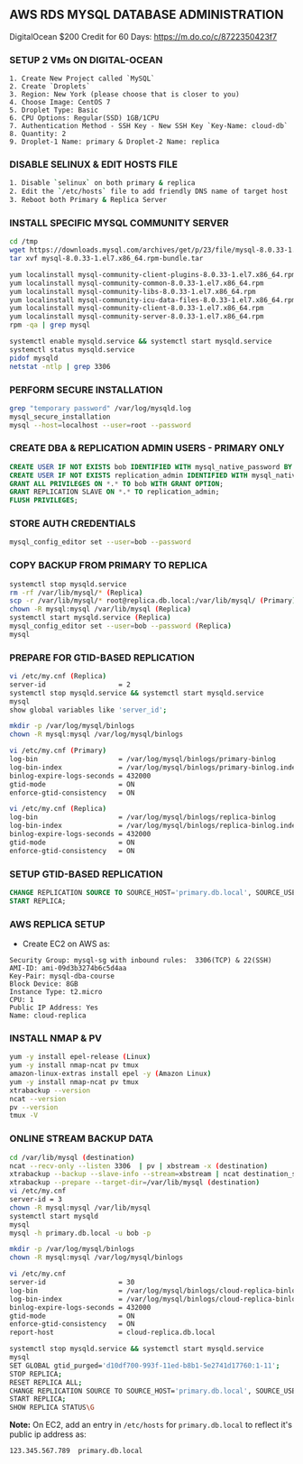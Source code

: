 ## AWS RDS MYSQL DATABASE ADMINISTRATION

DigitalOcean $200 Credit for 60 Days: https://m.do.co/c/8722350423f7

### SETUP 2 VMs ON DIGITAL-OCEAN
```
1. Create New Project called `MySQL`
2. Create `Droplets`
3. Region: New York (please choose that is closer to you)
4. Choose Image: CentOS 7
5. Droplet Type: Basic
6. CPU Options: Regular(SSD) 1GB/1CPU
7. Authentication Method - SSH Key - New SSH Key `Key-Name: cloud-db`
8. Quantity: 2
9. Droplet-1 Name: primary & Droplet-2 Name: replica
```

### DISABLE SELINUX & EDIT HOSTS FILE
```sh
1. Disable `selinux` on both primary & replica
2. Edit the `/etc/hosts` file to add friendly DNS name of target host
3. Reboot both Primary & Replica Server
```

### INSTALL SPECIFIC MYSQL COMMUNITY SERVER
```sh
cd /tmp
wget https://downloads.mysql.com/archives/get/p/23/file/mysql-8.0.33-1.el7.x86_64.rpm-bundle.tar
tar xvf mysql-8.0.33-1.el7.x86_64.rpm-bundle.tar

yum localinstall mysql-community-client-plugins-8.0.33-1.el7.x86_64.rpm
yum localinstall mysql-community-common-8.0.33-1.el7.x86_64.rpm
yum localinstall mysql-community-libs-8.0.33-1.el7.x86_64.rpm
yum localinstall mysql-community-icu-data-files-8.0.33-1.el7.x86_64.rpm
yum localinstall mysql-community-client-8.0.33-1.el7.x86_64.rpm
yum localinstall mysql-community-server-8.0.33-1.el7.x86_64.rpm
rpm -qa | grep mysql

systemctl enable mysqld.service && systemctl start mysqld.service
systemctl status mysqld.service
pidof mysqld
netstat -ntlp | grep 3306
```


### PERFORM SECURE INSTALLATION
```sh
grep "temporary password" /var/log/mysqld.log
mysql_secure_installation
mysql --host=localhost --user=root --password
```

### CREATE DBA & REPLICATION ADMIN USERS - PRIMARY ONLY
```sql
CREATE USER IF NOT EXISTS bob IDENTIFIED WITH mysql_native_password BY 'XXXXX';
CREATE USER IF NOT EXISTS replication_admin IDENTIFIED WITH mysql_native_password BY 'XXXXX';
GRANT ALL PRIVILEGES ON *.* TO bob WITH GRANT OPTION;
GRANT REPLICATION SLAVE ON *.* TO replication_admin;
FLUSH PRIVILEGES;
```

### STORE AUTH CREDENTIALS
```sh
mysql_config_editor set --user=bob --password
```

### COPY BACKUP FROM PRIMARY TO REPLICA
```sh
systemctl stop mysqld.service
rm -rf /var/lib/mysql/* (Replica)
scp -r /var/lib/mysql/* root@replica.db.local:/var/lib/mysql/ (Primary)
chown -R mysql:mysql /var/lib/mysql (Replica)
systemctl start mysqld.service (Replica)
mysql_config_editor set --user=bob --password (Replica)
mysql
```

### PREPARE FOR GTID-BASED REPLICATION
```sh
vi /etc/my.cnf (Replica)
server-id                  = 2
systemctl stop mysqld.service && systemctl start mysqld.service
mysql
show global variables like 'server_id';

mkdir -p /var/log/mysql/binlogs
chown -R mysql:mysql /var/log/mysql/binlogs

vi /etc/my.cnf (Primary)
log-bin                    = /var/log/mysql/binlogs/primary-binlog
log-bin-index              = /var/log/mysql/binlogs/primary-binlog.index
binlog-expire-logs-seconds = 432000
gtid-mode                  = ON
enforce-gtid-consistency   = ON

vi /etc/my.cnf (Replica)
log-bin                    = /var/log/mysql/binlogs/replica-binlog
log-bin-index              = /var/log/mysql/binlogs/replica-binlog.index
binlog-expire-logs-seconds = 432000
gtid-mode                  = ON
enforce-gtid-consistency   = ON
```

### SETUP GTID-BASED REPLICATION
```sql
CHANGE REPLICATION SOURCE TO SOURCE_HOST='primary.db.local', SOURCE_USER='replication_admin', SOURCE_PASSWORD='XXXXX', SOURCE_AUTO_POSITION=1;
START REPLICA;
```

### AWS REPLICA SETUP
* Create EC2 on AWS as:
```
Security Group: mysql-sg with inbound rules:  3306(TCP) & 22(SSH)
AMI-ID: ami-09d3b3274b6c5d4aa
Key-Pair: mysql-dba-course
Block Device: 8GB
Instance Type: t2.micro
CPU: 1
Public IP Address: Yes
Name: cloud-replica
```

### INSTALL NMAP & PV
```sh
yum -y install epel-release (Linux)
yum -y install nmap-ncat pv tmux
amazon-linux-extras install epel -y (Amazon Linux)
yum -y install nmap-ncat pv tmux
xtrabackup --version
ncat --version
pv --version
tmux -V
```

### ONLINE STREAM BACKUP DATA
```sh
cd /var/lib/mysql (destination)
ncat --recv-only --listen 3306  | pv | xbstream -x (destination)
xtrabackup --backup --slave-info --stream=xbstream | ncat destination_server 3306 (source)
xtrabackup --prepare --target-dir=/var/lib/mysql (destination)
vi /etc/my.cnf
server-id = 3
chown -R mysql:mysql /var/lib/mysql
systemctl start mysqld
mysql
mysql -h primary.db.local -u bob -p

mkdir -p /var/log/mysql/binlogs
chown -R mysql:mysql /var/log/mysql/binlogs

vi /etc/my.cnf
server-id                  = 30
log-bin                    = /var/log/mysql/binlogs/cloud-replica-binlog
log-bin-index              = /var/log/mysql/binlogs/cloud-replica-binlog.index
binlog-expire-logs-seconds = 432000
gtid-mode                  = ON
enforce-gtid-consistency   = ON
report-host                = cloud-replica.db.local

systemctl stop mysqld.service && systemctl start mysqld.service
mysql
SET GLOBAL gtid_purged='d10df700-993f-11ed-b8b1-5e2741d17760:1-11';
STOP REPLICA;
RESET REPLICA ALL;
CHANGE REPLICATION SOURCE TO SOURCE_HOST='primary.db.local', SOURCE_USER='replication_admin', SOURCE_PASSWORD='XXXXX', SOURCE_AUTO_POSITION=1;
START REPLICA;
SHOW REPLICA STATUS\G
```
**Note:** On EC2, add an entry in `/etc/hosts` for `primary.db.local` to reflect it's public ip address as:
```sh
123.345.567.789  primary.db.local
```
